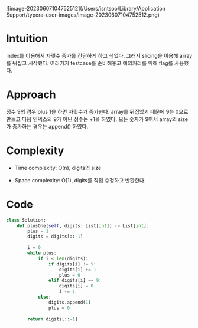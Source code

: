 ![image-20230607104752512](/Users/isntsoo/Library/Application Support/typora-user-images/image-20230607104752512.png)

# Intuition
index를 이용해서 자릿수 증가를 간단하게 하고 싶었다. 그래서 slicing을 이용해 array를 뒤집고 시작했다. 여러가지 testcase를 준비해놓고 예외처리를 위해 flag를 사용했다.

# Approach
정수 9의 경우 plus 1을 하면 자릿수가 증가한다. array를 뒤집었기 때문에 9는 0으로 만들고 다음 인덱스의 9가 아닌 정수는 +1을 하였다. 모든 숫자가 9여서 array의 size가 증가하는 경우는 append() 하였다.

# Complexity
- Time complexity: O(n), digits의 size

- Space complexity: O(1), digits를 직접 수정하고 반환한다.

# Code
```python
class Solution:
    def plusOne(self, digits: List[int]) -> List[int]:
        plus = 1
        digits = digits[::-1]
        
        i = 0
        while plus:
            if i < len(digits):
                if digits[i] != 9:
                    digits[i] += 1
                    plus = 0
                elif digits[i] == 9:
                    digits[i] = 0
                    i += 1
            else:
                digits.append(1)
                plus = 0
        
        return digits[::-1]
```